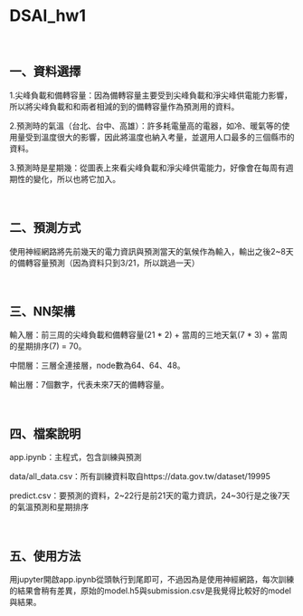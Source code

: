 # DSAI_hw1

<br />

## 一、資料選擇

1.尖峰負載和備轉容量：因為備轉容量主要受到尖峰負載和淨尖峰供電能力影響，所以將尖峰負載和和兩者相減的到的備轉容量作為預測用的資料。

2.預測時的氣溫（台北、台中、高雄）：許多耗電量高的電器，如冷、暖氣等的使用量受到溫度很大的影響，因此將溫度也納入考量，並選用人口最多的三個縣市的資料。

3.預測時是星期幾：從圖表上來看尖峰負載和淨尖峰供電能力，好像會在每周有週期性的變化，所以也將它加入。

<br />

## 二、預測方式

使用神經網路將先前幾天的電力資訊與預測當天的氣候作為輸入，輸出之後2~8天的備轉容量預測（因為資料只到3/21，所以跳過一天）

<br />

## 三、NN架構

輸入層：前三周的尖峰負載和備轉容量(21 * 2) + 當周的三地天氣(7 * 3) + 當周的星期排序(7) = 70。

中間層：三層全連接層，node數為64、64、48。

輸出層：7個數字，代表未來7天的備轉容量。

<br />

## 四、檔案說明

app.ipynb：主程式，包含訓練與預測

data/all_data.csv：所有訓練資料取自https://data.gov.tw/dataset/19995

predict.csv：要預測的資料，2~22行是前21天的電力資訊，24~30行是之後7天的氣溫預測和星期排序

<br />

## 五、使用方法

用jupyter開啟app.ipynb從頭執行到尾即可，不過因為是使用神經網路，每次訓練的結果會稍有差異，原始的model.h5與submission.csv是我覺得比較好的model與結果。

